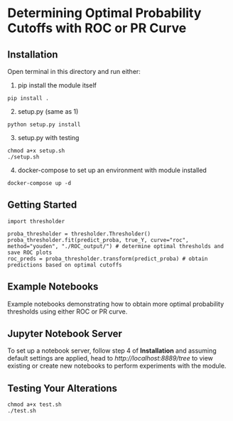 # Determining Optimal Probability Cutoffs with ROC or PR Curve
## Installation
Open terminal in this directory and run either:
1. pip install the module itself
```
pip install .
```
2. setup.py (same as 1)
```
python setup.py install
```
3. setup.py with testing
```
chmod a+x setup.sh
./setup.sh
```
4. docker-compose to set up an environment with module installed
```
docker-compose up -d
```

## Getting Started
```
import thresholder

proba_thresholder = thresholder.Thresholder()
proba_thresholder.fit(predict_proba, true_Y, curve="roc", method="youden", "./ROC_output/") # determine optimal thresholds and save ROC plots
roc_preds = proba_thresholder.transform(predict_proba) # obtain predictions based on optimal cutoffs
```

## Example Notebooks

Example notebooks demonstrating how to obtain more optimal probability thresholds using either ROC or PR curve.

## Jupyter Notebook Server
To set up a notebook server, follow step 4 of **Installation** and assuming default settings are applied, head to *http://localhost:8889/tree* to view existing or create new notebooks to perform experiments with the module.

## Testing Your Alterations
```
chmod a+x test.sh
./test.sh
```